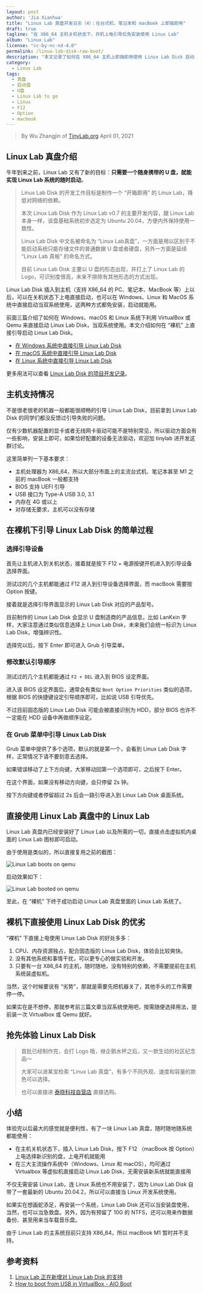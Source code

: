 ```yaml
---
layout: post
author: 'Jia Xianhua'
title: "Linux Lab 真盘开发日志（4）：在台式机、笔记本和 macBook 上即插即用"
draft: true
tagline: "在 X86_64 主机关机状态下，开机上电引导后免安装使用 Linux Lab"
album: "Linux Lab"
license: "cc-by-nc-nd-4.0"
permalink: /linux-lab-disk-raw-boot/
description: "本文记录了如何在 X86_64 主机上即插即用使用 Linux Lab Disk 启动 Linux Lab"
category:
  - Linux Lab
tags:
  - 真盘
  - 启动盘
  - U盘
  - Linux Lab to go
  - Linux
  - F12
  - Option
  - macbook
---
```


> By Wu Zhangjin of [TinyLab.org][1]
> April 01, 2021

## Linux Lab 真盘介绍

牛年到来之前，Linux Lab 又有了新的目标：**只需要一个随身携带的 U 盘，就能实现 Linux Lab 系统的随时启动**。

>
> Linux Lab Disk 的开发工作目标是制作一个 “开箱即用” 的 Linux Lab，降低对网络的依赖。
>
> 本次 Linux Lab Disk 作为 Linux Lab v0.7 的主要开发内容，跟 Linux Lab 本身一样，该盘基础系统初步选定为 Ubuntu 20.04，方便内外保持使用一致性。
>
>
> Linux Lab Disk 中文名被命名为 “Linux Lab真盘”，一方面是用以区别于不能启动系统只能存储文件的普通数据 U 盘或者硬盘，另外一方面是延续 “Linux Lab 真板” 的命名方式。
>
> 目前 Linux Lab Disk 主要以 U 盘的形态出现，并打上了 Linux Lab 的 Logo，可识别度很高，未来不排除有其他形态的方式出现。
>

Linux Lab Disk 插入到主机（支持 X86_64 的 PC、笔记本、MacBook 等）上以后，可以在关机状态下上电直接启动，也可以在 Windows、Linux 和 MacOS 系统中直接启动当双系统使用，这两种方式都免安装，启动就能用。

前面三篇介绍了如何在 Windows、macOS 和 Linux 系统下利用 VirtualBox 或 Qemu 来直接启动 Linux Lab Disk，当双系统使用。本文介绍如何在 “裸机” 上直接引导启动 Linux Lab Disk。

* [在 Windows 系统中直接引导 Linux Lab Disk](http://tinylab.org/linux-lab-disk-windows-boot/)
* [在 macOS 系统中直接引导 Linux Lab Disk](http://tinylab.org/linux-lab-disk-macos-boot/)
* [在 Linux 系统中直接引导 Linux Lab Disk](http://tinylab.org/linux-lab-disk-linux-boot/)

更多用法可以查看 [Linux Lab Disk 的项目开发记录](https://gitee.com/tinylab/linux-lab/issues/I31ZTK)。

## 主机支持情况

不是很老很老的机器一般都能很顺畅的引导 Linux Lab Disk，目前拿到 Linux Lab Disk 的同学们都没反馈过引导失败的问题。

仅有少数机器配置的显卡或者无线网卡驱动可能不是特别常见，所以驱动方面会有一些影响，安装上即可，如果恰好配置的设备无法驱动，欢迎加 tinylab 进开发这群讨论。

这里简单列一下基本要求：

* 主机处理器为 X86_64，所以大部分市面上的主流台式机、笔记本甚至 M1 之前的 macBook 一般都支持
* BIOS 支持 UEFI 引导
* USB 接口为 Type-A USB 3.0, 3.1
* 内存在 4G 或以上
* 对存储无要求，主机可以没有存储

## 在裸机下引导 Linux Lab Disk 的简单过程

### 选择引导设备

首先让主机进入到关机状态，接着就是按下 F12 + 电源按键开机进入到引导设备选择界面。

测试过的几个主机都能通过 F12 进入到引导设备选择界面，而 macBook 需要按 Option 按键。

接着就是选择引导界面显示的 Linux Lab Disk 对应的产品型号。

目前制作的 Linux Lab Disk 会显示 U 盘制造商的产品信息，比如 LanKxin 字样，大家注意通过类似信息选择上 Linux Lab Disk，未来我们会统一标识为 Linux Lab Disk，增强辨识性。

选择完以后，按下 Enter 即可进入 Grub 引导菜单。

### 修改默认引导顺序

测试过的几个主机都能通过 `F2 + DEL` 进入到 BIOS 设定界面。

进入该 BIOS 设定界面后，通常会有类似 `Boot Option Priorities` 类似的选项，根据 BIOS 的快捷键设定引导顺序即可，比如说 USB 引导优先。

不过目前固态版的 Linux Lab Disk 可能会被直接识别为 HDD，部分 BIOS 也许不一定能在 HDD 设备中再做顺序设定。

### 在 Grub 菜单中引导 Linux Lab Disk

Grub 菜单中提供了多个选项，默认的就是第一个，会看到 Linux Lab Disk 字样，正常情况下请不要刻意去选择。

如果错误移动了上下方向键，大家移动回第一个选项即可，之后按下 Enter。

在这个界面，如果没有移动方向键，会只停留 2s 钟。

按下方向键或者停留超过 2s 后会一路引导进入到 Linux Lab Disk 桌面系统。

## 直接使用 Linux Lab 真盘中的 Linux Lab

Linux Lab 真盘内已经安装好了 Linux Lab 以及所需的一切，直接点击虚拟机内桌面的 Linux Lab 图标即可启动。

由于使用是类似的，所以直接复用之前的截图：

![Linux Lab boots on qemu](/wp-content/uploads/2021/03/29/linux-lab-disk-booted.png)

启动效果如下：

![Linux Lab booted on qemu](/wp-content/uploads/2021/03/29/linux-lab-booted.png)

至此，在 “裸机” 下终于成功启动 Linux Lab 真盘里面的 Linux Lab 系统了。

## 裸机下直接使用 Linux Lab Disk 的优劣

“裸机” 下直接上电使用 Linux Lab Disk 的好处多多：

1. CPU、内存资源独占，配合固态版的 Linux Lab Disk，体验会比较爽快。
2. 没有其他系统和事情干扰，可以更专心的做实验和开发。
3. 只要有一台 X86_64 的主机，随时随地，没有特别的依赖，不需要提前在主机系统装虚拟机。

当然，这个时候要说有 “劣势”，那就是需要先把机器关了，其他手头的工作需要停一停。

如果实在是不想停，那就参考前三篇文章当双系统使用吧，按需随便选择用法，提前装一次 Virtualbox 或 Qemu 就好。

## 抢先体验 Linux Lab Disk

>
> 首批已经制作完，会打 Logo 哦，继企鹅水杯之后，又一款生动的社区纪念品～
>
>
> 大家可以进某宝检索 “Linux Lab 真盘”，有多个不同外观、速度和容量的款色可以选择。
>
> 也可以直接进 [泰晓科技自营店](https://shop155917374.taobao.com/) 直接选购。

## 小结

体验完以后最大的感觉就是便利性，有了一块 Linux Lab 真盘，随时随地随系统都能使用：

* 在主机关机状态下，插入 Linux Lab Disk，按下 F12 （macBook 按 Option）上电选择新识别的盘，上电开机就能用
* 在三大主流操作系统中（Windows、Linux 和 macOS），均可通过 Virtualbox 等虚拟机直接启动 Linux Lab Disk，无需安装新系统就能直接用

不仅无需安装 Linux Lab，连 Linux 系统也不用安装了，因为 Linux Lab Disk 自带了一套最新的 Ubuntu 20.04.2，所以可以直接当 Linux 开发系统使用。

如果实在想画蛇添足，再安装一个系统，Linux Lab Disk 还可以当安装盘使用，当然，也可以当急救盘。另外，因为有预留了 10G 的 NTFS，还可以用来作数据备份、甚至用来当车载音乐盘。

由于 Linux Lab 的主系统目前只支持 X86_64，所以 macBook M1 暂时并不支持。

## 参考资料

1. [Linux Lab 正在新增对 Linux Lab Disk 的支持](https://gitee.com/tinylab/linux-lab/issues/I31ZTK)
2. [How to boot from USB in VirtualBox - AIO Boot](https://www.aioboot.com/en/boot-from-usb-in-virtualbox/)

[1]: http://tinylab.org
